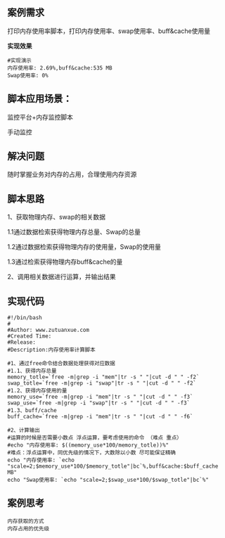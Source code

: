 ## 案例需求

打印内存使用率脚本，打印内存使用率、swap使用率、buff&cache使用量

**实现效果**

```
#实现演示
内存使用率: 2.69%,buff&cache:535 MB
Swap使用率: 0%
```

## 脚本应用场景：

监控平台+内存监控脚本

手动监控

## 解决问题

随时掌握业务对内存的占用，合理使用内存资源

## 脚本思路

1、获取物理内存、swap的相关数据

 1.1通过数据检索获得物理内存总量、Swap的总量

 1.2通过数据检索获得物理内存的使用量，Swap的使用量

 1.3通过检索获得物理内存buff&cache的量

2、调用相关数据进行运算，并输出结果

## 实现代码

```
#!/bin/bash
# 
#Author: www.zutuanxue.com
#Created Time: 
#Release: 
#Description:内存使用率计算脚本

#1、通过free命令结合数据处理获得对应数据
#1.1、获得内存总量
memory_totle=`free -m|grep -i "mem"|tr -s " "|cut -d " " -f2`
swap_totle=`free -m|grep -i "swap"|tr -s " "|cut -d " " -f2`
#1.2、获得内存使用的量
memory_use=`free -m|grep -i "mem"|tr -s " "|cut -d " " -f3`
swap_use=`free -m|grep -i "swap"|tr -s " "|cut -d " " -f3`
#1.3、buff/cache
buff_cache=`free -m|grep -i "mem"|tr -s " "|cut -d " " -f6`

#2、计算输出
#运算的时候是否需要小数点 浮点运算，要考虑使用的命令 （难点 重点）
#echo "内存使用率: $((memory_use*100/memory_totle))%"
#难点：浮点运算中，同优先级的情况下，大数除以小数 尽可能保证精确
echo "内存使用率: `echo "scale=2;$memory_use*100/$memory_totle"|bc`%,buff&cache:$buff_cache MB"
echo "Swap使用率: `echo "scale=2;$swap_use*100/$swap_totle"|bc`%"
```

## 案例思考

```
内存获取的方式
内存占用的优先级
```